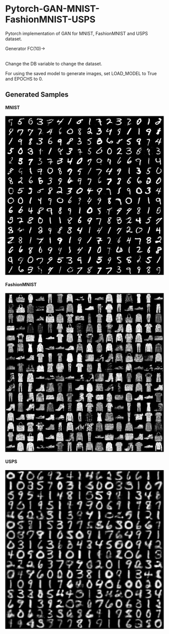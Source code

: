# Pytorch-GAN-MNIST-FashionMNIST-USPS
Pytorch implementation of GAN for MNIST, FashionMNIST and USPS dataset.

Generator
FC(10)&#x2192;

<br>
Change the DB variable to change the dataset.

For using the saved model to generate images, set LOAD_MODEL to True and EPOCHS to 0.


## Generated Samples
#### MNIST
<img src="/results/MNIST.png" width="900"></img>
#### FashionMNIST
<img src="/results/FashionMNIST.png" width="900"></img>
#### USPS
<img src="/results/USPS.png" width="900"></img>
